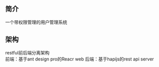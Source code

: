 ## 简介  
一个带权限管理的用户管理系统  

## 架构  
restful前后端分离架构  
前端：基于ant design pro的Reacr web
后端：基于hapijs的rest api server  

## 